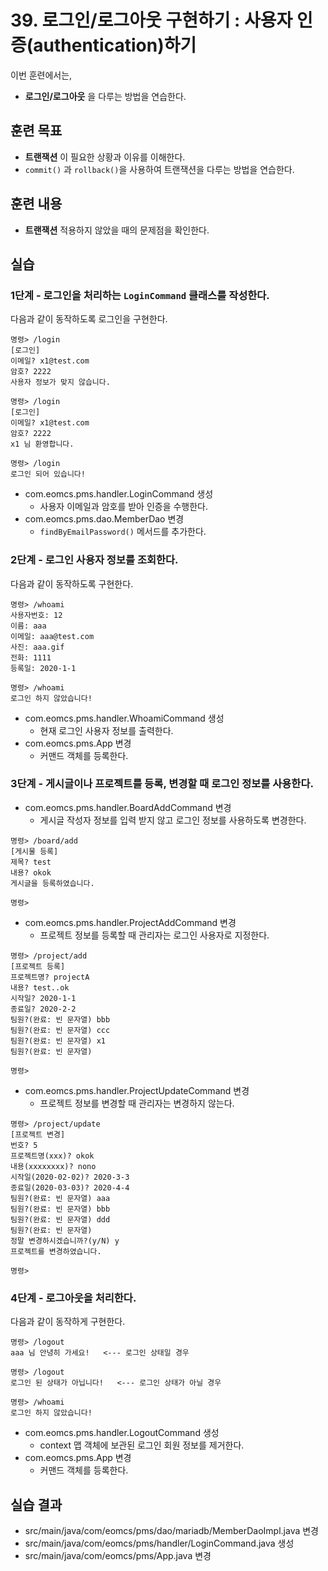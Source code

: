 # 39. 로그인/로그아웃 구현하기 : 사용자 인증(authentication)하기

이번 훈련에서는,
- **로그인/로그아웃** 을 다루는 방법을 연습한다.

## 훈련 목표
- **트랜잭션** 이 필요한 상황과 이유를 이해한다.
- `commit()` 과 `rollback()`을 사용하여 트랜잭션을 다루는 방법을 연습한다.

## 훈련 내용
- **트랜잭션** 적용하지 않았을 때의 문제점을 확인한다.

## 실습

### 1단계 - 로그인을 처리하는 `LoginCommand` 클래스를 작성한다.

다음과 같이 동작하도록 로그인을 구현한다.
```
명령> /login
[로그인]
이메일? x1@test.com
암호? 2222
사용자 정보가 맞지 않습니다.

명령> /login
[로그인]
이메일? x1@test.com
암호? 2222
x1 님 환영합니다.

명령> /login
로그인 되어 있습니다!

```
- com.eomcs.pms.handler.LoginCommand 생성
  - 사용자 이메일과 암호를 받아 인증을 수행한다.
- com.eomcs.pms.dao.MemberDao 변경
  - `findByEmailPassword()` 메서드를 추가한다.

### 2단계 - 로그인 사용자 정보를 조회한다.

다음과 같이 동작하도록 구현한다.
```
명령> /whoami
사용자번호: 12
이름: aaa
이메일: aaa@test.com
사진: aaa.gif
전화: 1111
등록일: 2020-1-1

명령> /whoami
로그인 하지 않았습니다!
```

- com.eomcs.pms.handler.WhoamiCommand 생성
  - 현재 로그인 사용자 정보를 출력한다.
- com.eomcs.pms.App 변경
  - 커맨드 객체를 등록한다.


### 3단계 - 게시글이나 프로젝트를 등록, 변경할 때 로그인 정보를 사용한다.

- com.eomcs.pms.handler.BoardAddCommand 변경
  - 게시글 작성자 정보를 입력 받지 않고 로그인 정보를 사용하도록 변경한다.
```
명령> /board/add
[게시물 등록]
제목? test
내용? okok
게시글을 등록하였습니다.

명령>
```

- com.eomcs.pms.handler.ProjectAddCommand 변경
  - 프로젝트 정보를 등록할 때 관리자는 로그인 사용자로 지정한다.
```
명령> /project/add
[프로젝트 등록]
프로젝트명? projectA
내용? test..ok
시작일? 2020-1-1
종료일? 2020-2-2
팀원?(완료: 빈 문자열) bbb
팀원?(완료: 빈 문자열) ccc
팀원?(완료: 빈 문자열) x1
팀원?(완료: 빈 문자열)

명령>
```

- com.eomcs.pms.handler.ProjectUpdateCommand 변경
  - 프로젝트 정보를 변경할 때 관리자는 변경하지 않는다.
```
명령> /project/update
[프로젝트 변경]
번호? 5
프로젝트명(xxx)? okok
내용(xxxxxxxx)? nono
시작일(2020-02-02)? 2020-3-3
종료일(2020-03-03)? 2020-4-4
팀원?(완료: 빈 문자열) aaa
팀원?(완료: 빈 문자열) bbb
팀원?(완료: 빈 문자열) ddd
팀원?(완료: 빈 문자열)
정말 변경하시겠습니까?(y/N) y
프로젝트를 변경하였습니다.

명령>
```

### 4단계 - 로그아웃을 처리한다.

다음과 같이 동작하게 구현한다.
```
명령> /logout
aaa 님 안녕히 가세요!   <--- 로그인 상태일 경우

명령> /logout
로그인 된 상태가 아닙니다!   <--- 로그인 상태가 아닐 경우

명령> /whoami
로그인 하지 않았습니다!
```

- com.eomcs.pms.handler.LogoutCommand 생성
  - context 맵 객체에 보관된 로그인 회원 정보를 제거한다.
- com.eomcs.pms.App 변경
  - 커맨드 객체를 등록한다.


## 실습 결과
- src/main/java/com/eomcs/pms/dao/mariadb/MemberDaoImpl.java 변경
- src/main/java/com/eomcs/pms/handler/LoginCommand.java 생성
- src/main/java/com/eomcs/pms/App.java 변경
